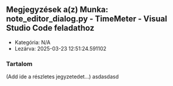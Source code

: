## Megjegyzések a(z) Munka: note_editor_dialog.py - TimeMeter - Visual Studio Code feladathoz

- Kategória: N/A
- Lezárva: 2025-03-23 12:51:24.591102

### Tartalom

(Add ide a részletes jegyzetedet...)
asdasdasd